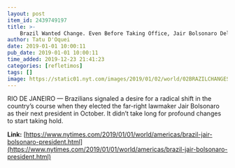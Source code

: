 ```yaml
---
layout: post
item_id: 2439749197
title: >-
    Brazil Wanted Change. Even Before Taking Office, Jair Bolsonaro Delivered.
author: Tatu D'Oquei
date: 2019-01-01 10:00:11
pub_date: 2019-01-01 10:00:11
time_added: 2019-12-23 21:41:23
categories: [refletimos]
tags: []
image: https://static01.nyt.com/images/2019/01/02/world/02BRAZILCHANGES02/merlin_148025214_876dd4fa-4ee3-475b-a509-62176e5221e3-facebookJumbo.jpg
---
```


RIO DE JANEIRO — Brazilians signaled a desire for a radical shift in the country’s course when they elected the far-right lawmaker Jair Bolsonaro as their next president in October. It didn’t take long for profound changes to start taking hold.

**Link:** [https://www.nytimes.com/2019/01/01/world/americas/brazil-jair-bolsonaro-president.html](https://www.nytimes.com/2019/01/01/world/americas/brazil-jair-bolsonaro-president.html)

